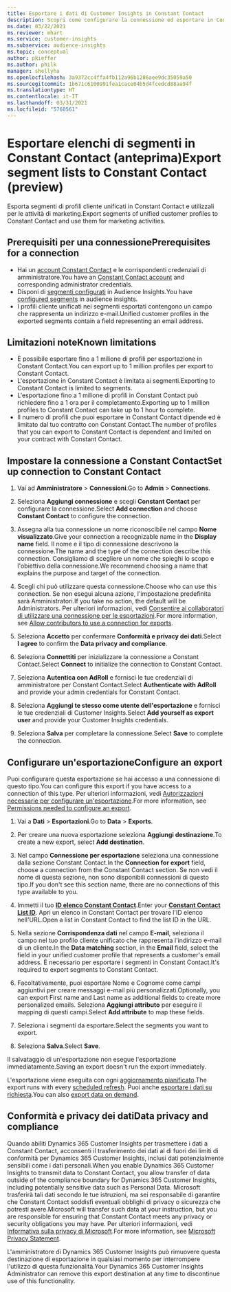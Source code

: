 ```yaml
---
title: Esportare i dati di Customer Insights in Constant Contact
description: Scopri come configurare la connessione ed esportare in Constant Contact.
ms.date: 03/22/2021
ms.reviewer: mhart
ms.service: customer-insights
ms.subservice: audience-insights
ms.topic: conceptual
author: pkieffer
ms.author: philk
manager: shellyha
ms.openlocfilehash: 3a9372cc4ffa4fb112a96b1286aee9dc35059a50
ms.sourcegitcommit: 1b671c6100991fea1cace04b5d4fcedcd88aa94f
ms.translationtype: HT
ms.contentlocale: it-IT
ms.lasthandoff: 03/31/2021
ms.locfileid: "5760561"
---
```

# <a name="export-segment-lists-to-constant-contact-preview"></a><span data-ttu-id="97b26-103">Esportare elenchi di segmenti in Constant Contact (anteprima)</span><span class="sxs-lookup"><span data-stu-id="97b26-103">Export segment lists to Constant Contact (preview)</span></span>

<span data-ttu-id="97b26-104">Esporta segmenti di profili cliente unificati in Constant Contact e utilizzali per le attività di marketing.</span><span class="sxs-lookup"><span data-stu-id="97b26-104">Export segments of unified customer profiles to Constant Contact and use them for marketing activities.</span></span> 

## <a name="prerequisites-for-a-connection"></a><span data-ttu-id="97b26-105">Prerequisiti per una connessione</span><span class="sxs-lookup"><span data-stu-id="97b26-105">Prerequisites for a connection</span></span>

-   <span data-ttu-id="97b26-106">Hai un [account Constant Contact](https://www.constantcontact.com/account-home) e le corrispondenti credenziali di amministratore.</span><span class="sxs-lookup"><span data-stu-id="97b26-106">You have an [Constant Contact account](https://www.constantcontact.com/account-home) and corresponding administrator credentials.</span></span>
-   <span data-ttu-id="97b26-107">Disponi di [segmenti configurati](segments.md) in Audience Insights.</span><span class="sxs-lookup"><span data-stu-id="97b26-107">You have [configured segments](segments.md) in audience insights.</span></span>
-   <span data-ttu-id="97b26-108">I profili cliente unificati nei segmenti esportati contengono un campo che rappresenta un indirizzo e-mail.</span><span class="sxs-lookup"><span data-stu-id="97b26-108">Unified customer profiles in the exported segments contain a field representing an email address.</span></span>

## <a name="known-limitations"></a><span data-ttu-id="97b26-109">Limitazioni note</span><span class="sxs-lookup"><span data-stu-id="97b26-109">Known limitations</span></span>

- <span data-ttu-id="97b26-110">È possibile esportare fino a 1 milione di profili per esportazione in Constant Contact.</span><span class="sxs-lookup"><span data-stu-id="97b26-110">You can export up to 1 million profiles per export to Constant Contact.</span></span>
- <span data-ttu-id="97b26-111">L'esportazione in Constant Contact è limitata ai segmenti.</span><span class="sxs-lookup"><span data-stu-id="97b26-111">Exporting to Constant Contact is limited to segments.</span></span>
- <span data-ttu-id="97b26-112">L'esportazione fino a 1 milione di profili in Constant Contact può richiedere fino a 1 ora per il completamento.</span><span class="sxs-lookup"><span data-stu-id="97b26-112">Exporting up to 1 million profiles to Constant Contact can take up to 1 hour to complete.</span></span> 
- <span data-ttu-id="97b26-113">Il numero di profili che puoi esportare in Constant Contact dipende ed è limitato dal tuo contratto con Constant Contact.</span><span class="sxs-lookup"><span data-stu-id="97b26-113">The number of profiles that you can export to Constant Contact is dependent and limited on your contract with Constant Contact.</span></span>

## <a name="set-up-connection-to-constant-contact"></a><span data-ttu-id="97b26-114">Impostare la connessione a Constant Contact</span><span class="sxs-lookup"><span data-stu-id="97b26-114">Set up connection to Constant Contact</span></span>

1. <span data-ttu-id="97b26-115">Vai ad **Amministratore** > **Connessioni**.</span><span class="sxs-lookup"><span data-stu-id="97b26-115">Go to **Admin** > **Connections**.</span></span>

1. <span data-ttu-id="97b26-116">Seleziona **Aggiungi connessione** e scegli **Constant Contact** per configurare la connessione.</span><span class="sxs-lookup"><span data-stu-id="97b26-116">Select **Add connection** and choose **Constant Contact** to configure the connection.</span></span>

1. <span data-ttu-id="97b26-117">Assegna alla tua connessione un nome riconoscibile nel campo **Nome visualizzato**.</span><span class="sxs-lookup"><span data-stu-id="97b26-117">Give your connection a recognizable name in the **Display name** field.</span></span> <span data-ttu-id="97b26-118">Il nome e il tipo di connessione descrivono la connessione.</span><span class="sxs-lookup"><span data-stu-id="97b26-118">The name and the type of the connection describe this connection.</span></span> <span data-ttu-id="97b26-119">Consigliamo di scegliere un nome che spieghi lo scopo e l'obiettivo della connessione.</span><span class="sxs-lookup"><span data-stu-id="97b26-119">We recommend choosing a name that explains the purpose and target of the connection.</span></span>

1. <span data-ttu-id="97b26-120">Scegli chi può utilizzare questa connessione.</span><span class="sxs-lookup"><span data-stu-id="97b26-120">Choose who can use this connection.</span></span> <span data-ttu-id="97b26-121">Se non esegui alcuna azione, l'impostazione predefinita sarà Amministratori.</span><span class="sxs-lookup"><span data-stu-id="97b26-121">If you take no action, the default will be Administrators.</span></span> <span data-ttu-id="97b26-122">Per ulteriori informazioni, vedi [Consentire ai collaboratori di utilizzare una connessione per le esportazioni](connections.md#allow-contributors-to-use-a-connection-for-exports).</span><span class="sxs-lookup"><span data-stu-id="97b26-122">For more information, see [Allow contributors to use a connection for exports](connections.md#allow-contributors-to-use-a-connection-for-exports).</span></span>

1. <span data-ttu-id="97b26-123">Seleziona **Accetto** per confermare **Conformità e privacy dei dati**.</span><span class="sxs-lookup"><span data-stu-id="97b26-123">Select **I agree** to confirm the **Data privacy and compliance**.</span></span>

1. <span data-ttu-id="97b26-124">Seleziona **Connettiti** per inizializzare la connessione a Constant Contact.</span><span class="sxs-lookup"><span data-stu-id="97b26-124">Select **Connect** to initialize the connection to Constant Contact.</span></span>

1. <span data-ttu-id="97b26-125">Seleziona **Autentica con AdRoll** e fornisci le tue credenziali di amministratore per Constant Contact.</span><span class="sxs-lookup"><span data-stu-id="97b26-125">Select **Authenticate with AdRoll** and provide your admin credentials for Constant Contact.</span></span> 

1. <span data-ttu-id="97b26-126">Seleziona **Aggiungi te stesso come utente dell'esportazione** e fornisci le tue credenziali di Customer Insights.</span><span class="sxs-lookup"><span data-stu-id="97b26-126">Select **Add yourself as export user** and provide your Customer Insights credentials.</span></span>

1. <span data-ttu-id="97b26-127">Seleziona **Salva** per completare la connessione.</span><span class="sxs-lookup"><span data-stu-id="97b26-127">Select **Save** to complete the connection.</span></span>

## <a name="configure-an-export"></a><span data-ttu-id="97b26-128">Configurare un'esportazione</span><span class="sxs-lookup"><span data-stu-id="97b26-128">Configure an export</span></span>

<span data-ttu-id="97b26-129">Puoi configurare questa esportazione se hai accesso a una connessione di questo tipo.</span><span class="sxs-lookup"><span data-stu-id="97b26-129">You can configure this export if you have access to a connection of this type.</span></span> <span data-ttu-id="97b26-130">Per ulteriori informazioni, vedi [Autorizzazioni necessarie per configurare un'esportazione](export-destinations.md#set-up-a-new-export).</span><span class="sxs-lookup"><span data-stu-id="97b26-130">For more information, see [Permissions needed to configure an export](export-destinations.md#set-up-a-new-export).</span></span>

1. <span data-ttu-id="97b26-131">Vai a **Dati** > **Esportazioni**.</span><span class="sxs-lookup"><span data-stu-id="97b26-131">Go to **Data** > **Exports**.</span></span>

1. <span data-ttu-id="97b26-132">Per creare una nuova esportazione seleziona **Aggiungi destinazione**.</span><span class="sxs-lookup"><span data-stu-id="97b26-132">To create a new export, select **Add destination**.</span></span>

1. <span data-ttu-id="97b26-133">Nel campo **Connessione per esportazione** seleziona una connessione dalla sezione Constant Contact.</span><span class="sxs-lookup"><span data-stu-id="97b26-133">In the **Connection for export** field, choose a connection from the Constant Contact section.</span></span> <span data-ttu-id="97b26-134">Se non vedi il nome di questa sezione, non sono disponibili connessioni di questo tipo.</span><span class="sxs-lookup"><span data-stu-id="97b26-134">If you don't see this section name, there are no connections of this type available to you.</span></span>

1. <span data-ttu-id="97b26-135">Immetti il tuo [**ID elenco Constant Contact**](https://app.constantcontact.com/pages/contacts/ui#lists).</span><span class="sxs-lookup"><span data-stu-id="97b26-135">Enter your [**Constant Contact List ID**](https://app.constantcontact.com/pages/contacts/ui#lists).</span></span> <span data-ttu-id="97b26-136">Apri un elenco in Constant Contact per trovare l'ID elenco nell'URL.</span><span class="sxs-lookup"><span data-stu-id="97b26-136">Open a list in Constant Contact to find the list ID in the URL.</span></span>

1. <span data-ttu-id="97b26-137">Nella sezione **Corrispondenza dati** nel campo **E-mail**, seleziona il campo nel tuo profilo cliente unificato che rappresenta l'indirizzo e-mail di un cliente.</span><span class="sxs-lookup"><span data-stu-id="97b26-137">In the **Data matching** section, in the **Email** field, select the field in your unified customer profile that represents a customer's email address.</span></span> <span data-ttu-id="97b26-138">È necessario per esportare i segmenti in Constant Contact.</span><span class="sxs-lookup"><span data-stu-id="97b26-138">It's required to export segments to Constant Contact.</span></span>

1. <span data-ttu-id="97b26-139">Facoltativamente, puoi esportare Nome e Cognome come campi aggiuntivi per creare messaggi e-mail più personalizzati.</span><span class="sxs-lookup"><span data-stu-id="97b26-139">Optionally, you can export First name and Last name as additional fields to create more personalized emails.</span></span> <span data-ttu-id="97b26-140">Seleziona **Aggiungi attributo** per eseguire il mapping di questi campi.</span><span class="sxs-lookup"><span data-stu-id="97b26-140">Select **Add attribute** to map these fields.</span></span>

1. <span data-ttu-id="97b26-141">Seleziona i segmenti da esportare.</span><span class="sxs-lookup"><span data-stu-id="97b26-141">Select the segments you want to export.</span></span>

1. <span data-ttu-id="97b26-142">Seleziona **Salva**.</span><span class="sxs-lookup"><span data-stu-id="97b26-142">Select **Save**.</span></span>

<span data-ttu-id="97b26-143">Il salvataggio di un'esportazione non esegue l'esportazione immediatamente.</span><span class="sxs-lookup"><span data-stu-id="97b26-143">Saving an export doesn't run the export immediately.</span></span>

<span data-ttu-id="97b26-144">L'esportazione viene eseguita con ogni [aggiornamento pianificato](system.md#schedule-tab).</span><span class="sxs-lookup"><span data-stu-id="97b26-144">The export runs with every [scheduled refresh](system.md#schedule-tab).</span></span> <span data-ttu-id="97b26-145">Puoi anche [esportare i dati su richiesta](export-destinations.md#run-exports-on-demand).</span><span class="sxs-lookup"><span data-stu-id="97b26-145">You can also [export data on demand](export-destinations.md#run-exports-on-demand).</span></span> 


## <a name="data-privacy-and-compliance"></a><span data-ttu-id="97b26-146">Conformità e privacy dei dati</span><span class="sxs-lookup"><span data-stu-id="97b26-146">Data privacy and compliance</span></span>

<span data-ttu-id="97b26-147">Quando abiliti Dynamics 365 Customer Insights per trasmettere i dati a Constant Contact, acconsenti il trasferimento dei dati al di fuori dei limiti di conformità per Dynamics 365 Customer Insights, inclusi dati potenzialmente sensibili come i dati personali.</span><span class="sxs-lookup"><span data-stu-id="97b26-147">When you enable Dynamics 365 Customer Insights to transmit data to Constant Contact, you allow transfer of data outside of the compliance boundary for Dynamics 365 Customer Insights, including potentially sensitive data such as Personal Data.</span></span> <span data-ttu-id="97b26-148">Microsoft trasferirà tali dati secondo le tue istruzioni, ma sei responsabile di garantire che Constant Contact soddisfi eventuali obblighi di privacy o sicurezza che potresti avere.</span><span class="sxs-lookup"><span data-stu-id="97b26-148">Microsoft will transfer such data at your instruction, but you are responsible for ensuring that Constant Contact meets any privacy or security obligations you may have.</span></span> <span data-ttu-id="97b26-149">Per ulteriori informazioni, vedi [Informativa sulla privacy di Microsoft](https://go.microsoft.com/fwlink/?linkid=396732).</span><span class="sxs-lookup"><span data-stu-id="97b26-149">For more information, see [Microsoft Privacy Statement](https://go.microsoft.com/fwlink/?linkid=396732).</span></span>

<span data-ttu-id="97b26-150">L'amministratore di Dynamics 365 Customer Insights può rimuovere questa destinazione di esportazione in qualsiasi momento per interrompere l'utilizzo di questa funzionalità.</span><span class="sxs-lookup"><span data-stu-id="97b26-150">Your Dynamics 365 Customer Insights Administrator can remove this export destination at any time to discontinue use of this functionality.</span></span>
